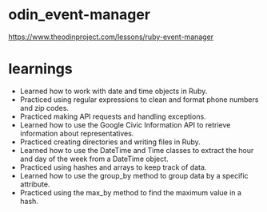# odin_event-manager
https://www.theodinproject.com/lessons/ruby-event-manager

# learnings
- Learned how to work with date and time objects in Ruby.
- Practiced using regular expressions to clean and format phone numbers and zip codes.
- Practiced making API requests and handling exceptions.
- Learned how to use the Google Civic Information API to retrieve information about representatives.
- Practiced creating directories and writing files in Ruby.
- Learned how to use the DateTime and Time classes to extract the hour and day of the week from a DateTime object.
- Practiced using hashes and arrays to keep track of data.
- Learned how to use the group_by method to group data by a specific attribute.
- Practiced using the max_by method to find the maximum value in a hash.